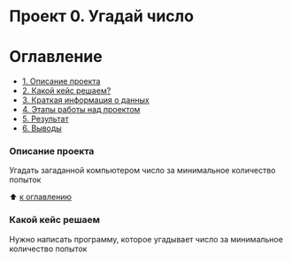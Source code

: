 # Проект 0. Угадай число

# Оглавление
* [1. Описание проекта](https://github.com/vkimich/sf_data_science/tree/main/project_0/README.md#Описание-проекта)
* [2. Какой кейс решаем?](https://github.com/vkimich/sf_data_science/tree/main/project_0/README.md#Какой-кейс-решаем)
* [3. Краткая информация о данных](https://github.com/vkimich/sf_data_science/tree/main/project_0/README.md#Краткая-информация-о-данных)
* [4. Этапы работы над проектом](https://github.com/vkimich/sf_data_science/tree/main/project_0/README.md#Этапы-работы-над-проектом)
* [5. Результат](https://github.com/vkimich/sf_data_science/tree/main/project_0/README.md#Результат)
* [6. Выводы](https://github.com/vkimich/sf_data_science/tree/main/project_0/README.md#Выводы)

### Описание проекта
Угадать загаданной компьютером число за минимальное количество попыток

:arrow_up: [к оглавлению](https://github.com/vkimich/sf_data_science/tree/main/project_0/README.md#Оглавление)

### Какой кейс решаем
Нужно написать программу, которое угадывает число за минимальное количество попыток